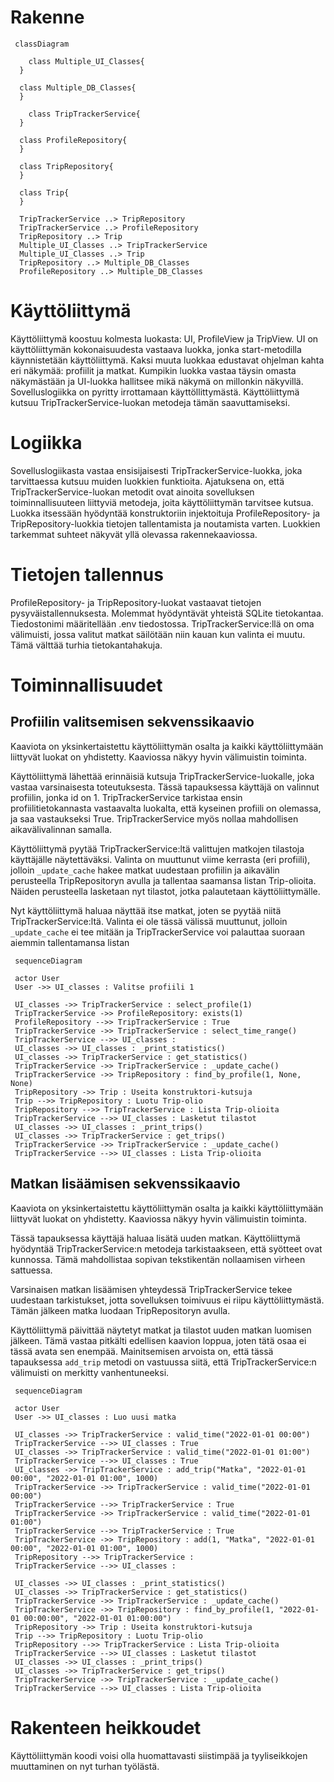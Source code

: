 # Rakenne

```mermaid
 classDiagram
 
 	class Multiple_UI_Classes{
  }
  
  class Multiple_DB_Classes{
  }
  
	class TripTrackerService{
  }
  
  class ProfileRepository{
  }
  
  class TripRepository{
  }
  
  class Trip{
  }
  
  TripTrackerService ..> TripRepository
  TripTrackerService ..> ProfileRepository
  TripRepository ..> Trip
  Multiple_UI_Classes ..> TripTrackerService
  Multiple_UI_Classes ..> Trip
  TripRepository ..> Multiple_DB_Classes
  ProfileRepository ..> Multiple_DB_Classes
```

# Käyttöliittymä
Käyttöliittymä koostuu kolmesta luokasta: UI, ProfileView ja TripView. UI on käyttöliittymän kokonaisuudesta vastaava luokka, jonka start-metodilla käynnistetään käyttöliittymä. Kaksi muuta luokkaa edustavat ohjelman kahta eri näkymää: profiilit ja matkat. Kumpikin luokka vastaa täysin omasta näkymästään ja UI-luokka hallitsee mikä näkymä on millonkin näkyvillä. Sovelluslogiikka on pyritty irrottamaan käyttöllittymästä. Käyttöliittymä kutsuu TripTrackerService-luokan metodeja tämän saavuttamiseksi.

# Logiikka
Sovelluslogiikasta vastaa ensisijaisesti TripTrackerService-luokka, joka tarvittaessa kutsuu muiden luokkien funktioita. Ajatuksena on, että TripTrackerService-luokan metodit ovat ainoita sovelluksen toiminnallisuuteen liittyviä metodeja, joita käyttöliittymän tarvitsee kutsua. Luokka itsessään hyödyntää konstruktoriin injektoituja ProfileRepository- ja TripRepository-luokkia tietojen tallentamista ja noutamista varten. Luokkien tarkemmat suhteet näkyvät yllä olevassa rakennekaaviossa.

# Tietojen tallennus
ProfileRepository- ja TripRepository-luokat vastaavat tietojen pysyväistallennuksesta. Molemmat hyödyntävät yhteistä SQLite tietokantaa. Tiedostonimi määritellään .env tiedostossa. TripTrackerService:llä on oma välimuisti, jossa valitut matkat säilötään niin kauan kun valinta ei muutu. Tämä välttää turhia tietokantahakuja.

# Toiminnallisuudet

## Profiilin valitsemisen sekvenssikaavio
Kaaviota on yksinkertaistettu käyttöliittymän osalta ja kaikki käyttöliittymään liittyvät luokat on yhdistetty. Kaaviossa näkyy hyvin välimuistin toiminta.

Käyttöliittymä lähettää erinnäisiä kutsuja TripTrackerService-luokalle, joka vastaa varsinaisesta toteutuksesta. Tässä tapauksessa käyttäjä on valinnut profiilin, jonka id on 1. TripTrackerService tarkistaa ensin profiilitietokannasta vastaavalta luokalta, että kyseinen profiili on olemassa, ja saa vastaukseksi True. TripTrackerService myös nollaa mahdollisen aikavälivalinnan samalla.

Käyttöliittymä pyytää TripTrackerService:ltä valittujen matkojen tilastoja käyttäjälle näytettäväksi. Valinta on muuttunut viime kerrasta (eri profiili), jolloin `_update_cache` hakee matkat uudestaan profiilin ja aikavälin perusteella TripRepositoryn avulla ja tallentaa saamansa listan Trip-olioita. Näiden perusteella lasketaan nyt tilastot, jotka palautetaan käyttöliittymälle.

Nyt käyttöliittymä haluaa näyttää itse matkat, joten se pyytää niitä TripTrackerService:ltä. Valinta ei ole tässä välissä muuttunut, jolloin `_update_cache` ei tee mitään ja TripTrackerService voi palauttaa suoraan aiemmin tallentamansa listan
```mermaid
 sequenceDiagram
 
 actor User
 User ->> UI_classes : Valitse profiili 1
 
 UI_classes ->> TripTrackerService : select_profile(1)
 TripTrackerService ->> ProfileRepository: exists(1)
 ProfileRepository -->> TripTrackerService : True
 TripTrackerService ->> TripTrackerService : select_time_range()
 TripTrackerService -->> UI_classes : 
 UI_classes ->> UI_classes : _print_statistics()
 UI_classes ->> TripTrackerService : get_statistics()
 TripTrackerService ->> TripTrackerService : _update_cache()
 TripTrackerService ->> TripRepository : find_by_profile(1, None, None)
 TripRepository ->> Trip : Useita konstruktori-kutsuja
 Trip -->> TripRepository : Luotu Trip-olio
 TripRepository -->> TripTrackerService : Lista Trip-olioita
 TripTrackerService -->> UI_classes : Lasketut tilastot
 UI_classes ->> UI_classes : _print_trips()
 UI_classes ->> TripTrackerService : get_trips()
 TripTrackerService ->> TripTrackerService : _update_cache()
 TripTrackerService -->> UI_classes : Lista Trip-olioita
```

## Matkan lisäämisen sekvenssikaavio
Kaaviota on yksinkertaistettu käyttöliittymän osalta ja kaikki käyttöliittymään liittyvät luokat on yhdistetty. Kaaviossa näkyy hyvin välimuistin toiminta.

Tässä tapauksessa käyttäjä haluaa lisätä uuden matkan. Käyttöliittymä hyödyntää TripTrackerService:n metodeja tarkistaakseen, että syötteet ovat kunnossa. Tämä mahdollistaa sopivan tekstikentän nollaamisen virheen sattuessa.

Varsinaisen matkan lisäämisen yhteydessä TripTrackerService tekee uudestaan tarkistukset, jotta sovelluksen toimivuus ei riipu käyttöliittymästä. Tämän jälkeen matka luodaan TripRepositoryn avulla.

Käyttöliittymä päivittää näytetyt matkat ja tilastot uuden matkan luomisen jälkeen. Tämä vastaa pitkälti edellisen kaavion loppua, joten tätä osaa ei tässä avata sen enempää. Mainitsemisen arvoista on, että tässä tapauksessa `add_trip` metodi on vastuussa siitä, että TripTrackerService:n välimuisti on merkitty vanhentuneeksi.
```mermaid
 sequenceDiagram
 
 actor User
 User ->> UI_classes : Luo uusi matka
 
 UI_classes ->> TripTrackerService : valid_time("2022-01-01 00:00")
 TripTrackerService -->> UI_classes : True
 UI_classes ->> TripTrackerService : valid_time("2022-01-01 01:00")
 TripTrackerService -->> UI_classes : True
 UI_classes ->> TripTrackerService : add_trip("Matka", "2022-01-01 00:00", "2022-01-01 01:00", 1000)
 TripTrackerService ->> TripTrackerService : valid_time("2022-01-01 00:00")
 TripTrackerService -->> TripTrackerService : True
 TripTrackerService ->> TripTrackerService : valid_time("2022-01-01 01:00")
 TripTrackerService -->> TripTrackerService : True
 TripTrackerService ->> TripRepository : add(1, "Matka", "2022-01-01 00:00", "2022-01-01 01:00", 1000)
 TripRepository -->> TripTrackerService : 
 TripTrackerService -->> UI_classes : 
 
 UI_classes ->> UI_classes : _print_statistics()
 UI_classes ->> TripTrackerService : get_statistics()
 TripTrackerService ->> TripTrackerService : _update_cache()
 TripTrackerService ->> TripRepository : find_by_profile(1, "2022-01-01 00:00:00", "2022-01-01 01:00:00")
 TripRepository ->> Trip : Useita konstruktori-kutsuja
 Trip -->> TripRepository : Luotu Trip-olio
 TripRepository -->> TripTrackerService : Lista Trip-olioita
 TripTrackerService -->> UI_classes : Lasketut tilastot
 UI_classes ->> UI_classes : _print_trips()
 UI_classes ->> TripTrackerService : get_trips()
 TripTrackerService ->> TripTrackerService : _update_cache()
 TripTrackerService -->> UI_classes : Lista Trip-olioita
```

# Rakenteen heikkoudet
Käyttöliittymän koodi voisi olla huomattavasti siistimpää ja tyyliseikkojen muuttaminen on nyt turhan työlästä.
